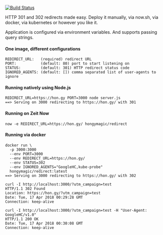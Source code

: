 [![Build Status](https://travis-ci.org/hongymagic/redirect.svg?branch=master)](https://travis-ci.org/hongymagic/redirect)

HTTP 301 and 302 redirects made easy. Deploy it manually, via now.sh, via
docker, via kubernetes or however you like it.

Application is configured via environment variables. And supports passing query
strings.

#### One image, different configurations

```
REDIRECT_URL:   (required) redirect URL
PORT:           (default: 80) port to start listening on
STATUS:         (default: 301) HTTP redirect status code
IGNORED_AGENTS: (default: []) comma separated list of user-agents to ignore
```

#### Running natively using Node.js

```
REDIRECT_URL=https://hon.gy PORT=3000 node server.js
==> Serving on 3000 redirecting to https://hon.gy/ with 301
```

#### Running on Zeit Now

```
now -e REDIRECT_URL=https://hon.gy/ hongymagic/redirect
```

#### Running via docker

```
docker run \
  -p 3000:3000
  --env PORT=3000
  --env REDIRECT_URL=https://hon.gy/
  --env STATUS=302
  --env IGNORED_AGENTS="GoogleHC,kube-probe"
  hongymagic/redirect:latest
==> Serving on 3000 redirecting to https://hon.gy/ with 302

curl -I http://localhost:3000/?utm_campaign=test
HTTP/1.1 302 Found
Location: https://hon.gy/?utm_campaign=test
Date: Tue, 17 Apr 2018 00:29:28 GMT
Connection: keep-alive

curl -I http://localhost:3000/?utm_campaign=test -H "User-Agent: GoogleHC/v1.0"
HTTP/1.1 200 OK
Date: Tue, 17 Apr 2018 00:30:08 GMT
Connection: keep-alive
```
